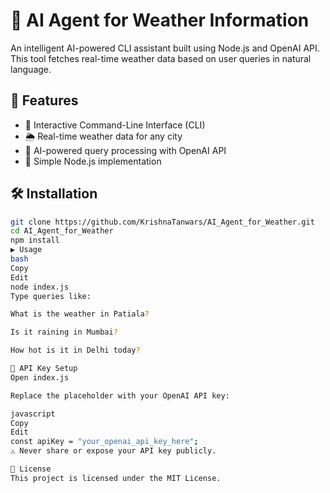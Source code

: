 # 🤖 AI Agent for Weather Information

An intelligent AI-powered CLI assistant built using Node.js and OpenAI API. This tool fetches real-time weather data based on user queries in natural language.

## 🚀 Features

- 💬 Interactive Command-Line Interface (CLI)
- 🌦️ Real-time weather data for any city
- 🧠 AI-powered query processing with OpenAI API
- 🔧 Simple Node.js implementation

## 🛠 Installation

```bash
git clone https://github.com/KrishnaTanwars/AI_Agent_for_Weather.git
cd AI_Agent_for_Weather
npm install
▶️ Usage
bash
Copy
Edit
node index.js
Type queries like:

What is the weather in Patiala?

Is it raining in Mumbai?

How hot is it in Delhi today?

🔑 API Key Setup
Open index.js

Replace the placeholder with your OpenAI API key:

javascript
Copy
Edit
const apiKey = "your_openai_api_key_here";
⚠️ Never share or expose your API key publicly.

📄 License
This project is licensed under the MIT License.
